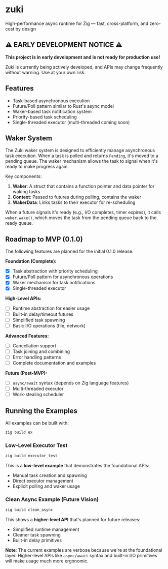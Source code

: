 # zuki
High-performance async runtime for Zig — fast, cross-platform, and zero-cost by design

## ⚠️ EARLY DEVELOPMENT NOTICE ⚠️

**This project is in early development and is not ready for production use!**

Zuki is currently being actively developed, and APIs may change frequently without warning. Use at your own risk.

## Features

- Task-based asynchronous execution
- Future/Poll pattern similar to Rust's async model
- Waker-based task notification system
- Priority-based task scheduling
- Single-threaded executor (multi-threaded coming soon)

## Waker System

The Zuki waker system is designed to efficiently manage asynchronous task execution. When a task is polled and returns `Pending`, it's moved to a pending queue. The waker mechanism allows the task to signal when it's ready to make progress again.

Key components:

1. **Waker**: A struct that contains a function pointer and data pointer for waking tasks
2. **Context**: Passed to futures during polling, contains the waker
3. **WakerData**: Links tasks to their executor for re-scheduling

When a future signals it's ready (e.g., I/O completes, timer expires), it calls `waker.wake()`, which moves the task from the pending queue back to the ready queue.

## Roadmap to MVP (0.1.0)

The following features are planned for the initial 0.1.0 release:

**Foundation (Complete):**
- [x] Task abstraction with priority scheduling
- [x] Future/Poll pattern for asynchronous operations
- [x] Waker mechanism for task notifications
- [x] Single-threaded executor

**High-Level APIs:**
- [ ] Runtime abstraction for easier usage
- [ ] Built-in delay/timeout futures
- [ ] Simplified task spawning
- [ ] Basic I/O operations (file, network)

**Advanced Features:**
- [ ] Cancellation support
- [ ] Task joining and combining
- [ ] Error handling patterns
- [ ] Complete documentation and examples

**Future (Post-MVP):**
- [ ] `async/await` syntax (depends on Zig language features)
- [ ] Multi-threaded executor
- [ ] Work-stealing scheduler

## Running the Examples

All examples can be built with:

```bash
zig build ex
```

### Low-Level Executor Test

```bash
zig build executor_test
```

This is a **low-level example** that demonstrates the foundational APIs:
- Manual task creation and spawning
- Direct executor management
- Explicit polling and waker usage

### Clean Async Example (Future Vision)

```bash
zig build clean_async
```

This shows a **higher-level API** that's planned for future releases:
- Simplified runtime management
- Cleaner task spawning
- Built-in delay primitives

**Note**: The current examples are verbose because we're at the foundational layer. Higher-level APIs like `async/await` syntax and built-in I/O primitives will make usage much more ergonomic.
